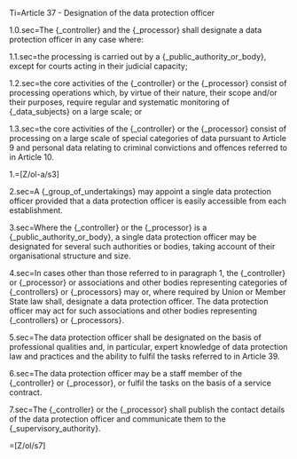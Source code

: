 Ti=Article 37 - Designation of the data protection officer

1.0.sec=The {_controller} and the {_processor} shall designate a data protection officer in any case where:

1.1.sec=the processing is carried out by a {_public_authority_or_body}, except for courts acting in their judicial capacity;

1.2.sec=the core activities of the {_controller} or the {_processor} consist of processing operations which, by virtue of their nature, their scope and/or their purposes, require regular and systematic monitoring of {_data_subjects} on a large scale; or

1.3.sec=the core activities of the {_controller} or the {_processor} consist of processing on a large scale of special categories of data pursuant to Article 9 and personal data relating to criminal convictions and offences referred to in Article 10.

1.=[Z/ol-a/s3]

2.sec=A {_group_of_undertakings} may appoint a single data protection officer provided that a data protection officer is easily accessible from each establishment.

3.sec=Where the {_controller} or the {_processor} is a {_public_authority_or_body}, a single data protection officer may be designated for several such authorities or bodies, taking account of their organisational structure and size.

4.sec=In cases other than those referred to in paragraph 1, the {_controller} or {_processor} or associations and other bodies representing categories of {_controllers} or {_processors} may or, where required by Union or Member State law shall, designate a data protection officer. The data protection officer may act for such associations and other bodies representing {_controllers} or {_processors}.

5.sec=The data protection officer shall be designated on the basis of professional qualities and, in particular, expert knowledge of data protection law and practices and the ability to fulfil the tasks referred to in Article 39.

6.sec=The data protection officer may be a staff member of the {_controller} or {_processor}, or fulfil the tasks on the basis of a service contract.

7.sec=The {_controller} or the {_processor} shall publish the contact details of the data protection officer and communicate them to the {_supervisory_authority}.

=[Z/ol/s7]
